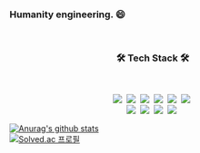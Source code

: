 ### Humanity engineering. 😄

</br>
<h3 align="center">
  <b>🛠 Tech Stack 🛠</b>
</h3>
</br>
<p align="center">    
  <img src="https://img.shields.io/badge/Vue.js-4FC08D?style=flat-square&logo=Vue.js&logoColor=white"/>&nbsp
  <img src="https://img.shields.io/badge/MySQL-4479A1?style=flat-square&logo=MySQL&logoColor=white"/>&nbsp
  <img src="https://img.shields.io/badge/Oracle-DC382D?style=flat-square&logo=Oracle&logoColor=white"/>&nbsp
  <img src="https://img.shields.io/badge/docker-%230db7ed.svg?style=flat-square&logo=docker&logoColor=white">&nbsp
  <img src="https://img.shields.io/badge/GitHub Actions-2088FF?style=flat-square&logo=GitHub Actions&logoColor=white">&nbsp
  <img src="https://img.shields.io/badge/Amazon%20EC2-FF9900?style=flat-square&logo=Amazon%20EC2&logoColor=white">&nbsp
  </br>
  <img src="https://img.shields.io/badge/springboot-6DB33F?style=flat-square&logo=springboot&logoColor=white">&nbsp
  <img src="https://img.shields.io/badge/Redis-DC382D?style=flat-square&logo=Redis&logoColor=white">&nbsp
  <img src="https://img.shields.io/badge/nginx-%23009639.svg?style=flat-square&logo=nginx&logoColor=white">&nbsp   
  <img src="https://img.shields.io/badge/Spring Security-6DB33F?style=flat-square&logo=Spring Security&logoColor=white"/>&nbsp  
</p>

[![Anurag's github stats](https://github-readme-stats.vercel.app/api?username=WalterKor)](https://github.com/anuraghazra/github-readme-stats)
</br>
[![Solved.ac
프로필](http://mazassumnida.wtf/api/v2/generate_badge?boj=j33515)](https://solved.ac/j33515)

<!--
**okchanho/okchanho** is a ✨ _special_ ✨ repository because its `README.md` (this file) appears on your GitHub profile.

Here are some ideas to get you started:

- 🔭 I’m currently working on ...
- 🌱 I’m currently learning ...
- 👯 I’m looking to collaborate on ...
- 🤔 I’m looking for help with ...
- 💬 Ask me about ...
- 📫 How to reach me: ...
- 😄 Pronouns: ...
- ⚡ Fun fact: ...
-->
